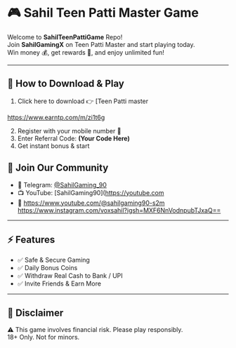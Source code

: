 # 🎮 Sahil Teen Patti Master Game

Welcome to **SahilTeenPattiGame** Repo!  
Join **SahilGamingX** on Teen Patti Master and start playing today.  
Win money 💰, get rewards 🎁, and enjoy unlimited fun!  

---

## 📲 How to Download & Play
1. Click here to download 👉 [Teen Patti master

https://www.earntp.com/m/zi1t6g  

2. Register with your mobile number 📱  
3. Enter Referral Code: **(Your Code Here)**  
4. Get instant bonus & start 

## 📢 Join Our Community
- 🔗 Telegram: [@SahilGaming_90](https://t.me/SahilGaming_90)  
- 📺 YouTube: [SahilGaming90](https://youtube.com   
- 📸  https://www.youtube.com/@sahilgaming90-s2m 
https://www.instagram.com/voxsahil?igsh=MXF6NnVodnpubTJxaQ==
---

## ⚡ Features
- ✅ Safe & Secure Gaming  
- ✅ Daily Bonus Coins  
- ✅ Withdraw Real Cash to Bank / UPI  
- ✅ Invite Friends & Earn More  

---

## 📜 Disclaimer
⚠️ This game involves financial risk. Please play responsibly.  
18+ Only. Not for minors.


